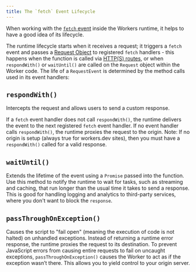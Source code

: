 ```yaml
---
title: The `fetch` Event Lifecycle
---
```


When working with the [`fetch` event](/reference/runtime/apis/fetch-event) inside the Workers runtime, it helps to have a good idea of its lifecycle.

The runtime lifecycle starts when it receives a request; it triggers a `fetch` event and passes a [Request Object](/reference/runtime/apis/fetch#Request) to registered `fetch` handlers - this happens when the function is called via [HTTP(S) routes](/reference/workers-concepts/routes), or when `respondWith()` or `waitUntil()` are called on the `Request` object within the Worker code. The life of a `RequestEvent` is determined by the method calls used in its event handlers:

## `respondWith()`

Intercepts the request and allows users to send a custom response. 

If a `fetch` event handler does not call `respondWith()`, the runtime delivers the event to the next registered `fetch` event handler. If no event handler calls `respondWith()`, the runtime proxies the request to the origin. Note: If no origin is setup (always true for workers.dev sites), then you must have a `respondWith()` called for a valid response.

## `waitUntil()`

 Extends the lifetime of the event using a `Promise` passed into the function. Use this method to notify the runtime to wait for tasks, such as streaming and caching, that run longer than the usual time it takes to send a response. This is good for handling logging and analytics to third-party services, where you don't want to block the `response`.

## `passThroughOnException()`

Causes the script to "fail open" (meaning the execution of code is not halted) on unhandled exceptions. Instead of returning a runtime error response, the runtime proxies the request to its destination. To prevent JavaScript errors from causing entire requests to fail on uncaught exceptions, `passThroughOnException()` causes the Worker to act as if the exception wasn’t there. This allows you to yield control to your origin server.
